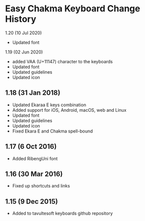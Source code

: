Easy Chakma Keyboard Change History
============================

1.20 (10 Jul 2020)
* Updated font

1.19 (02 Jun 2020)
* added VAA (U+11147) character to the keyboards
* Updated font
* Updated guidelines
* Updated icon


1.18 (31 Jan 2018)
-----------------
* Updated Ekaraa E keys combination
* Added support for iOS, Android, macOS, web and Linux
* Updated font
* Updated guidelines
* Updated icon
* Fixed Ekara E and Chakma spell-bound

1.17 (6 Oct 2016)
-----------------
* Added RibengUni font

1.16 (30 Mar 2016)
------------------
* Fixed up shortcuts and links

1.15 (9 Dec 2015)
-----------------
* Added to tavultesoft keyboards github repository
